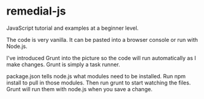 remedial-js
===========

JavaScript tutorial and examples at a beginner level.

The code is very vanilla. It can be pasted into a browser console or run with Node.js.

I've introduced Grunt into the picture so the code will run automatically as I make changes. Grunt is simply a task runner.

package.json tells node.js what modules need to be installed. Run npm install to pull in those modules. Then run grunt to start watching the files. Grunt will run them with node.js when you save a change.
